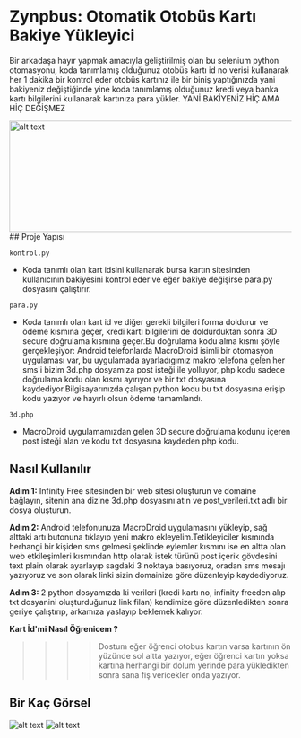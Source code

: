 # Zynpbus: Otomatik Otobüs Kartı Bakiye Yükleyici
Bir arkadaşa hayır yapmak amacıyla geliştirilmiş olan bu selenium python otomasyonu, koda tanımlamış olduğunuz otobüs kartı id no verisi kullanarak her 1 dakika bir kontrol eder otobüs kartınız ile bir biniş yaptığınızda yani bakiyeniz değiştiğinde yine koda tanımlamış olduğunuz kredi veya banka kartı bilgilerini kullanarak kartınıza para yükler.
YANİ BAKİYENİZ HİÇ AMA HİÇ DEĞİŞMEZ

<img src="https://i.hizliresim.com/8gzwnk8.png" alt="alt text" width="554" height="198">
## Proje Yapısı

`kontrol.py`
- Koda tanımlı olan kart idsini kullanarak bursa kartın sitesinden kullanıcının bakiyesini kontrol eder ve eğer bakiye değişirse para.py dosyasını çalıştırır.

`para.py`
- Koda tanımlı olan kart id ve diğer gerekli bilgileri forma doldurur ve ödeme kısmına geçer, kredi kartı bilgilerini de doldurduktan sonra 3D secure doğrulama kısmına geçer.Bu doğrulama kodu alma kısmı şöyle gerçekleşiyor: Android telefonlarda MacroDroid isimli bir otomasyon uygulaması var, bu uygulamada ayarladıgımız makro telefona gelen her sms'i bizim 3d.php dosyamıza post isteği ile yolluyor, php kodu sadece doğrulama kodu olan kısmı ayırıyor ve bir txt dosyasına kaydediyor.Bilgisayarınızda çalışan python kodu bu txt dosyasına erişip kodu yazıyor ve hayırlı olsun ödeme tamamlandı.

`3d.php`
- MacroDroid uygulamamızdan gelen 3D secure doğrulama kodunu içeren post isteği alan ve kodu txt dosyasına kaydeden php kodu.

## Nasıl Kullanılır

**Adım 1:** Infinity Free sitesinden bir web sitesi oluşturun ve domaine bağlayın, sitenin ana dizine 3d.php dosyasını atın ve post_verileri.txt adlı bir dosya oluşturun.

**Adım 2:** Android telefonunuza MacroDroid uygulamasını yükleyip, sağ alttaki artı butonuna tıklayıp yeni makro ekleyelim.Tetikleyiciler kısmında herhangi bir kişiden sms gelmesi şeklinde eylemler kısmını ise en altta olan web etkileşimleri kısmından http olarak istek türünü post içerik gövdesini text plain olarak ayarlayıp sagdaki 3 noktaya basıyoruz, oradan sms mesajı yazıyoruz ve son olarak linki sizin domainize göre düzenleyip kaydediyoruz.

**Adım 3:** 2 python dosyamızda ki verileri (kredi kartı no, infinity freeden alıp txt dosyanini oluşturduğunuz link filan) kendimize göre düzenledikten sonra geriye çalıştırıp, arkamıza yaslayıp beklemek kalıyor.

**Kart İd'mi Nasıl Öğrenicem ?**
>>>>Dostum eğer öğrenci otobus kartın varsa kartının ön yüzünde sol altta yazıyor, eğer öğrenci kartın yoksa kartına herhangi bir dolum yerinde para yükledikten sonra sana fiş vericekler onda yazıyor.


                                                                                                                                       

## Bir Kaç Görsel
![alt text](https://i.hizliresim.com/ll0t8n8.png)
![alt text](https://i.hizliresim.com/gm2zpd3.png)

